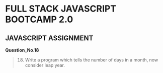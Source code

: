 # FULL STACK JAVASCRIPT BOOTCAMP 2.0

## JAVASCRIPT ASSIGNMENT

**Question_No.18**

>18. Write a program which tells the number of days in a month, now consider leap year.